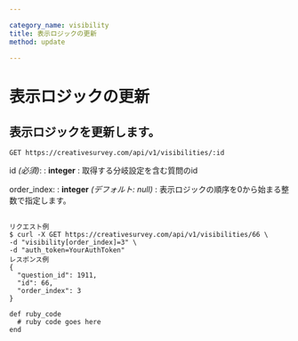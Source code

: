 ```yaml
---

category_name: visibility
title: 表示ロジックの更新
method: update

---
```


# 表示ロジックの更新

## 表示ロジックを更新します。

`GET https://creativesurvey.com/api/v1/visibilities/:id`

id _(必須)_:
: __integer__
: 取得する分岐設定を含む質問のid

order_index:
: __integer__ _(デフォルト: null)_
: 表示ロジックの順序を0から始まる整数で指定します。

~~~

リクエスト例
$ curl -X GET https://creativesurvey.com/api/v1/visibilities/66 \
-d "visibility[order_index]=3" \
-d "auth_token=YourAuthToken"
レスポンス例
{
  "question_id": 1911,
  "id": 66,
  "order_index": 3
}

~~~

~~~
def ruby_code
  # ruby code goes here
end
~~~

